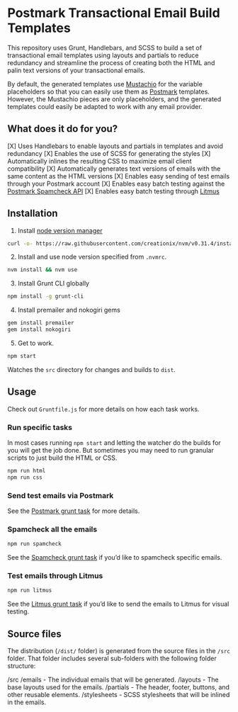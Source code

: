 # Postmark Transactional Email Build Templates

This repository uses Grunt, Handlebars, and SCSS to build a set of transactional email templates using layouts and partials to reduce redundancy and streamline the process of creating both the HTML and palin text versions of your transactional emails.

By default, the generated templates use [Mustachio](https://github.com/wildbit/mustachio) for the variable placeholders so that you can easily use them as [Postmark](https://postmarkapp.com) templates. However, the Mustachio pieces are only placeholders, and the generated templates could easily be adapted to work with any email provider.

## What does it do for you?

[X] Uses Handlebars to enable layouts and partials in templates and avoid redundancy
[X] Enables the use of SCSS for generating the styles
[X] Automatically inlines the resulting CSS to maximize email client compatibility
[X] Automatically generates text versions of emails with the same content as the HTML versions
[X] Enables easy sending of test emails through your Postmark account
[X] Enables easy batch testing against the [Postmark Spamcheck API](http://spamcheck.postmarkapp.com)
[X] Enables easy batch testing through [Litmus](http://litmus.com)

## Installation

1. Install [node version manager](https://github.com/creationix/nvm)
```bash
curl -o- https://raw.githubusercontent.com/creationix/nvm/v0.31.4/install.sh | bash
```


2. Install and use node version specified from `.nvmrc`.
```bash
nvm install && nvm use
```

3. Install Grunt CLI globally
```bash
npm install -g grunt-cli
```

4. Install premailer and nokogiri gems
```bash
gem install premailer
gem install nokogiri
```

5. Get to work.
```bash
npm start
```
Watches the `src` directory for changes and builds to `dist`. 

## Usage

Check out `Gruntfile.js` for more details on how each task works.

### Run specific tasks
In most cases running `npm start` and letting the watcher do the builds for you will get the job done. But sometimes you may need to run granular scripts to just build the HTML or CSS.

```bash
npm run html
npm run css
```

### Send test emails via Postmark
See the [Postmark grunt task](https://github.com/wildbit/postmark-build-templates/blob/master/Gruntfile.js#L194) for more details.

### Spamcheck all the emails
```bash
npm run spamcheck
```
See the [Spamcheck grunt task](https://github.com/wildbit/postmark-build-templates/blob/master/Gruntfile.js#L182) if you’d like to spamcheck specific emails.

### Test emails through Litmus
```bash
npm run litmus
```
See the [Litmus grunt task](https://github.com/wildbit/postmark-build-templates/blob/master/Gruntfile.js#L209) if you’d like to send the emails to Litmus for visual testing.

## Source files

The distribution (`/dist/` folder) is generated from the source files in the `/src` folder. That folder includes several sub-folders with the following folder structure:

/src
  /emails - The individual emails that will be generated.
  /layouts - The base layouts used for the emails.
  /partials - The header, footer, buttons, and other reusable elements.
  /stylesheets - SCSS stylesheets that will be inlined in the emails.

